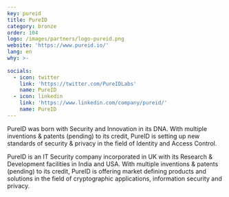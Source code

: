 ```yaml
---
key: pureid
title: PureID
category: bronze
order: 104
logo: /images/partners/logo-pureid.png
website: 'https://www.pureid.io/'
lang: en
why: >-
   
socials:
  - icon: twitter
    link: 'https://twitter.com/PureIDLabs'
    name: PureID
  - icon: linkedin
    link: 'https://www.linkedin.com/company/pureid/'
    name: PureID
---
```

PureID was born with Security and Innovation in its DNA. With multiple inventions & patents (pending) to its credit, PureID is setting up new standards of security & privacy in the field of Identity and Access Control.

PureID is an IT Security company incorporated in UK with its Research & Development facilities in India and USA. With multiple inventions & patents (pending) to its credit, PureID is offering market defining products and solutions in the field of cryptographic applications, information security and privacy.

